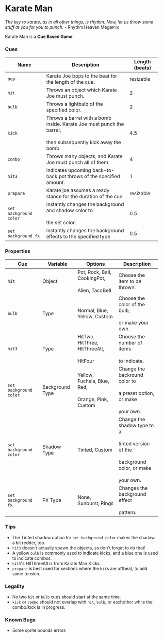 # Karate Man

*The key to karate, as in all other things, is rhythm. Now, let us throw some stuff at you for you to punch.* - Rhythm Heaven Megamix

Karate Man is a **Cue Based Game**

### Cues

|Name|Description|Length (beats)|
|---|---|---|
|`bop`|Karate Joe bops to the beat for the length of the cue.|resizable|
|`hit`|Throws an object which Karate Joe must punch.|2|
|`bulb`|Throws a lightbulb of the specified color.|2|
|`kick`|Throws a barrel with a bomb inside. Karate Joe must punch the barrel,<br></br> then subsequently kick away the bomb.|4.5|
|`combo`|Throws many objects, and Karate Joe must punch all of them.|4|
|`hit3`|Indicates upcoming back-to-back pot throws of the specified amount.|1|
|`prepare`|Karate joe assumes a ready stance for the duration of the cue|resizable|
|`set background color`|Instantly changes the background and shadow color to<br></br> the set color.|0.5|
|`set background fx`|Instantly changes the background effects to the specified type|0.5|

### Properties

|Cue|Variable|Options|Description|
|---|---|---|---|
|`hit`|Object|Pot, Rock, Ball, CookingPot,<br></br> Alien, TacoBell|Choose the item to be thrown.|
|`bulb`|Type|Normal, Blue, Yellow, Custom|Choose the color of the bulb,<br></br> or make your own.|
|`hit3`|Type|HitTwo, HitThree, HitThreeAlt, <br></br>HitFour|Choose the number of items<br></br> to indicate.|
|`set background color`|Background Type|Yellow, Fuchsia, Blue, Red, <br></br>Orange, Pink, Custom|Change the backround color to<br></br> a preset option, or make<br></br> your own.|
|`set background color`|Shadow Type|Tinted, Custom|Change the shadow type to a <br></br>tinted version of the <br></br>background color, or make <br></br>your own.|
|`set background fx`|FX Type|None, Sunburst, Rings|Changes the background effect<br></br> pattern.|

### Tips
- The Tinted shadow option for `set background color` makes the shadow a bit redder, too.
- `hit3` doesn't actually spawn the objects, so don't forget to do that!
- A yellow `bulb` is commonly used to indicate kicks, and a blue one is used to indicate combos.
- `hit3`'s HitThreeAlt is from Karate Man Kicks.
- `prepare` is best used for sections where the `hit`s are offbeat, to add some tension.

### Legality
- No two `hit` or `bulb` cues should start at the same time.
- `kick` or `combo` should not overlap with `hit`, `bulb`, or eachother while the combo/kick is in progress.

### Known Bugs
- Some sprite bounds errors
